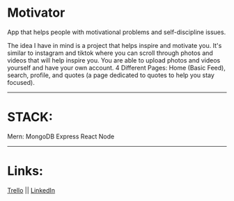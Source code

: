 # Motivator
App that helps people with motivational problems and self-discipline issues.



The idea I have in mind is a project that helps inspire and motivate you. It's similar to instagram and tiktok where you can scroll through photos and videos that will help inspire you.
You are able to upload photos and videos yourself and have your own account.
4 Different Pages: Home (Basic Feed), search, profile, and quotes (a page dedicated to quotes to help you stay focused).

----------------------------------------------------------------------------------------------------------------
# STACK:
Mern:
  MongoDB
  Express
  React
  Node
  
  ----------------------------------------------------------------------------------------------------------------
  
# Links:
<a href="[https://www.google.com/](https://trello.com/invite/b/rgbIkz1X/a178aa1c51fdbf170e18373ad186ce7a/motivator-project)" target="_blank">Trello</a> ||
<a href="www.linkedin.com/in/philippecovington" target="_blank">LinkedIn</a>

